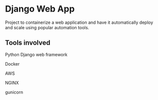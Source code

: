 # Django Web App
Project to containerize a web application and have it automatically deploy and scale using popular automation tools.

## Tools involved
Python Django web framework

Docker

AWS

NGINX

gunicorn
